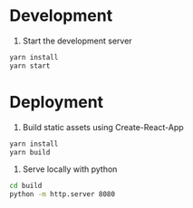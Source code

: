 # Development

1. Start the development server

```bash
yarn install
yarn start
```

# Deployment

1. Build static assets using Create-React-App

```bash
yarn install
yarn build
```

1. Serve locally with python

```bash
cd build
python -m http.server 8080
```
